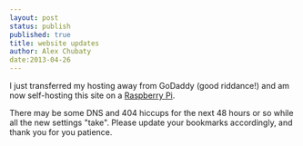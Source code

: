 ```yaml
---
layout: post
status: publish
published: true
title: website updates
author: Alex Chubaty
date:2013-04-26
---
```


I just transferred my hosting away from GoDaddy (good riddance!) and am now self-hosting this site on a [Raspberry Pi](http://www.raspberrypi.org).

There may be some DNS and 404 hiccups for the next 48 hours or so while all the new settings "take". Please update your bookmarks accordingly, and thank you for you patience.

